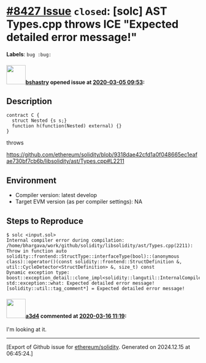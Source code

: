 # [\#8427 Issue](https://github.com/ethereum/solidity/issues/8427) `closed`: [solc] AST Types.cpp throws ICE "Expected detailed error message!"
**Labels**: `bug :bug:`


#### <img src="https://avatars.githubusercontent.com/u/2388185?v=4" width="50">[bshastry](https://github.com/bshastry) opened issue at [2020-03-05 09:53](https://github.com/ethereum/solidity/issues/8427):

## Description

```
contract C {
  struct Nested {s s;}
  function h(function(Nested) external) {}
}
```

throws

https://github.com/ethereum/solidity/blob/9318dae42cfd1a0f048665ec1eafae730bf7cb6b/libsolidity/ast/Types.cpp#L2211

## Environment

- Compiler version: latest develop
- Target EVM version (as per compiler settings): NA

## Steps to Reproduce

```
$ solc <input.sol>
Internal compiler error during compilation:
/home/bhargava/work/github/solidity/libsolidity/ast/Types.cpp(2211): Throw in function auto solidity::frontend::StructType::interfaceType(bool)::(anonymous class)::operator()(const solidity::frontend::StructDefinition &, util::CycleDetector<StructDefinition> &, size_t) const
Dynamic exception type: boost::exception_detail::clone_impl<solidity::langutil::InternalCompilerError>
std::exception::what: Expected detailed error message!
[solidity::util::tag_comment*] = Expected detailed error message!
```

#### <img src="https://avatars.githubusercontent.com/u/60588784?v=4" width="50">[a3d4](https://github.com/a3d4) commented at [2020-03-16 11:19](https://github.com/ethereum/solidity/issues/8427#issuecomment-599481546):

I'm looking at it.


-------------------------------------------------------------------------------



[Export of Github issue for [ethereum/solidity](https://github.com/ethereum/solidity). Generated on 2024.12.15 at 06:45:24.]
